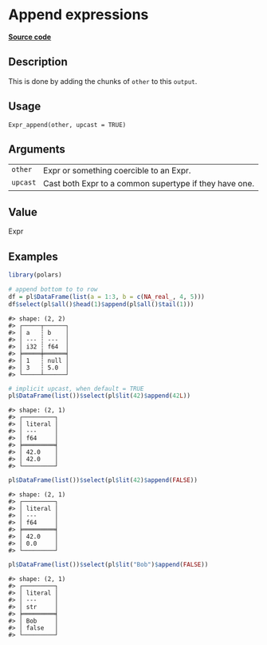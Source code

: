 

# Append expressions

[**Source code**](https://github.com/pola-rs/r-polars/tree/main/R/expr__expr.R#L1261)

## Description

This is done by adding the chunks of <code>other</code> to this
<code>output</code>.

## Usage

<pre><code class='language-R'>Expr_append(other, upcast = TRUE)
</code></pre>

## Arguments

<table>
<tr>
<td style="white-space: nowrap; font-family: monospace; vertical-align: top">
<code id="Expr_append_:_other">other</code>
</td>
<td>
Expr or something coercible to an Expr.
</td>
</tr>
<tr>
<td style="white-space: nowrap; font-family: monospace; vertical-align: top">
<code id="Expr_append_:_upcast">upcast</code>
</td>
<td>
Cast both Expr to a common supertype if they have one.
</td>
</tr>
</table>

## Value

Expr

## Examples

``` r
library(polars)

# append bottom to to row
df = pl$DataFrame(list(a = 1:3, b = c(NA_real_, 4, 5)))
df$select(pl$all()$head(1)$append(pl$all()$tail(1)))
```

    #> shape: (2, 2)
    #> ┌─────┬──────┐
    #> │ a   ┆ b    │
    #> │ --- ┆ ---  │
    #> │ i32 ┆ f64  │
    #> ╞═════╪══════╡
    #> │ 1   ┆ null │
    #> │ 3   ┆ 5.0  │
    #> └─────┴──────┘

``` r
# implicit upcast, when default = TRUE
pl$DataFrame(list())$select(pl$lit(42)$append(42L))
```

    #> shape: (2, 1)
    #> ┌─────────┐
    #> │ literal │
    #> │ ---     │
    #> │ f64     │
    #> ╞═════════╡
    #> │ 42.0    │
    #> │ 42.0    │
    #> └─────────┘

``` r
pl$DataFrame(list())$select(pl$lit(42)$append(FALSE))
```

    #> shape: (2, 1)
    #> ┌─────────┐
    #> │ literal │
    #> │ ---     │
    #> │ f64     │
    #> ╞═════════╡
    #> │ 42.0    │
    #> │ 0.0     │
    #> └─────────┘

``` r
pl$DataFrame(list())$select(pl$lit("Bob")$append(FALSE))
```

    #> shape: (2, 1)
    #> ┌─────────┐
    #> │ literal │
    #> │ ---     │
    #> │ str     │
    #> ╞═════════╡
    #> │ Bob     │
    #> │ false   │
    #> └─────────┘
